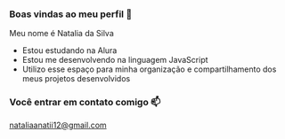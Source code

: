 ### Boas vindas ao meu perfil 💙

Meu nome é Natalia da Silva

- Estou estudando na Alura
- Estou me desenvolvendo na linguagem JavaScript
- Utilizo esse espaço para minha organização e compartilhamento dos meus projetos desenvolvidos

### Você entrar em contato comigo 📫

nataliaanatii12@gmail.com 
